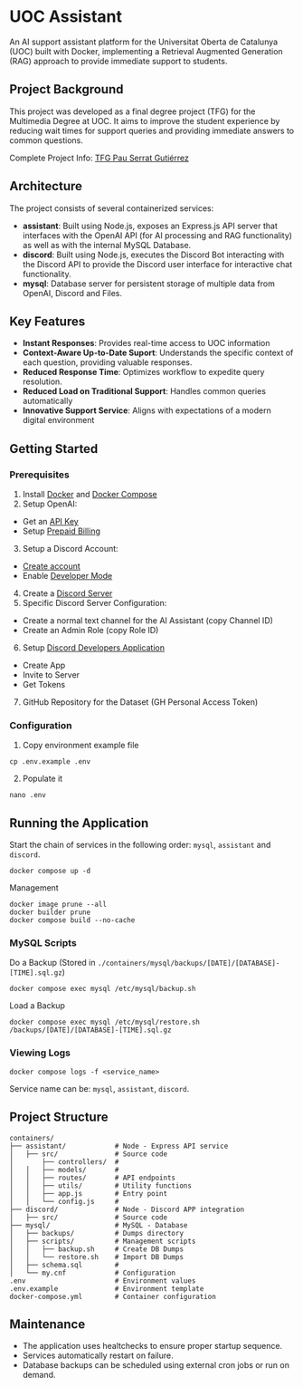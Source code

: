 # UOC Assistant
An AI support assistant platform for the Universitat Oberta de Catalunya (UOC) built with Docker, implementing a Retrieval Augmented Generation (RAG) approach to provide immediate support to students.

## Project Background
This project was developed as a final degree project (TFG) for the Multimedia Degree at UOC. It aims to improve the student experience by reducing wait times for support queries and providing immediate answers to common questions.

Complete Project Info: [TFG Pau Serrat Gutiérrez]()

## Architecture
The project consists of several containerized services:
- **assistant**: Built using Node.js, exposes an Express.js API server that interfaces with the OpenAI API (for AI processing and RAG functionality) as well as with the internal MySQL Database.
- **discord**: Built using Node.js, executes the Discord Bot interacting with the Discord API to provide the Discord user interface for interactive chat functionality.
- **mysql**: Database server for persistent storage of multiple data from OpenAI, Discord and Files.

## Key Features
- **Instant Responses**: Provides real-time access to UOC information
- **Context-Aware Up-to-Date Suport**: Understands the specific context of each question, providing valuable responses.
- **Reduced Response Time**: Optimizes workflow to expedite query resolution.
- **Reduced Load on Traditional Support**: Handles common queries automatically
- **Innovative Support Service**: Aligns with expectations of a modern digital environment

## Getting Started
### Prerequisites
1. Install [Docker](https://docs.docker.com/engine/install/) and [Docker Compose](https://docs.docker.com/compose/install/)
2. Setup OpenAI:
- Get an [API Key](https://help.openai.com/en/articles/4936850-where-do-i-find-my-openai-api-key)
- Setup [Prepaid Billing](https://help.openai.com/en/articles/8264644-how-can-i-set-up-prepaid-billing)
3. Setup a Discord Account:
- [Create account](https://support.discord.com/hc/en-us/articles/360033931551)
- Enable [Developer Mode](https://help.mee6.xyz/support/solutions/articles/101000482629)
4. Create a [Discord Server](https://support.discord.com/hc/en-us/articles/204849977)
5. Specific Discord Server Configuration:
- Create a normal text channel for the AI Assistant (copy Channel ID)
- Create an Admin Role (copy Role ID)
6. Setup [Discord Developers Application](https://discord.com/developers/applications)
- Create App
- Invite to Server
- Get Tokens
7. GitHub Repository for the Dataset (GH Personal Access Token)

### Configuration
1. Copy environment example file
```
cp .env.example .env
```
2. Populate it
```
nano .env
```

## Running the Application
Start the chain of services in the following order: `mysql`, `assistant` and `discord`.
```
docker compose up -d
```
Management
```
docker image prune --all
docker builder prune
docker compose build --no-cache
```

### MySQL Scripts
Do a Backup (Stored in `./containers/mysql/backups/[DATE]/[DATABASE]-[TIME].sql.gz`)
```
docker compose exec mysql /etc/mysql/backup.sh
```
Load a Backup
```
docker compose exec mysql /etc/mysql/restore.sh /backups/[DATE]/[DATABASE]-[TIME].sql.gz
```

### Viewing Logs
```
docker compose logs -f <service_name>
```
Service name can be: `mysql`, `assistant`, `discord`.

## Project Structure
```
containers/
├── assistant/            # Node - Express API service
│   ├── src/              # Source code
│       ├── controllers/  #
│   │   ├── models/       #
│   │   ├── routes/       # API endpoints
│   │   ├── utils/        # Utility functions
│   │   ├── app.js        # Entry point
│   │   └── config.js     #
├── discord/              # Node - Discord APP integration
│   ├── src/              # Source code
├── mysql/                # MySQL - Database
│   ├── backups/          # Dumps directory
│   ├── scripts/          # Management scripts
│   │   ├── backup.sh     # Create DB Dumps
│   │   └── restore.sh    # Import DB Dumps
│   ├── schema.sql        #
│   └── my.cnf            # Configuration
.env                      # Environment values
.env.example              # Environment template
docker-compose.yml        # Container configuration
```

## Maintenance
- The application uses healtchecks to ensure proper startup sequence.
- Services automatically restart on failure.
- Database backups can be scheduled using external cron jobs or run on demand.